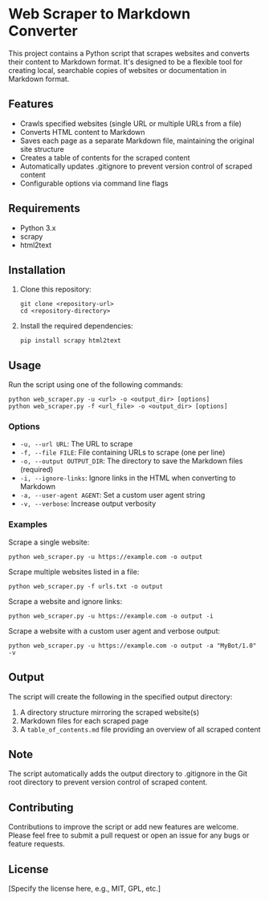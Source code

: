# Web Scraper to Markdown Converter

This project contains a Python script that scrapes websites and converts their content to Markdown format. It's designed to be a flexible tool for creating local, searchable copies of websites or documentation in Markdown format.

## Features

- Crawls specified websites (single URL or multiple URLs from a file)
- Converts HTML content to Markdown
- Saves each page as a separate Markdown file, maintaining the original site structure
- Creates a table of contents for the scraped content
- Automatically updates .gitignore to prevent version control of scraped content
- Configurable options via command line flags

## Requirements

- Python 3.x
- scrapy
- html2text

## Installation

1. Clone this repository:
   ```
   git clone <repository-url>
   cd <repository-directory>
   ```

2. Install the required dependencies:
   ```
   pip install scrapy html2text
   ```

## Usage

Run the script using one of the following commands:

```
python web_scraper.py -u <url> -o <output_dir> [options]
python web_scraper.py -f <url_file> -o <output_dir> [options]
```

### Options

- `-u, --url URL`: The URL to scrape
- `-f, --file FILE`: File containing URLs to scrape (one per line)
- `-o, --output OUTPUT_DIR`: The directory to save the Markdown files (required)
- `-i, --ignore-links`: Ignore links in the HTML when converting to Markdown
- `-a, --user-agent AGENT`: Set a custom user agent string
- `-v, --verbose`: Increase output verbosity

### Examples

Scrape a single website:
```
python web_scraper.py -u https://example.com -o output
```

Scrape multiple websites listed in a file:
```
python web_scraper.py -f urls.txt -o output
```

Scrape a website and ignore links:
```
python web_scraper.py -u https://example.com -o output -i
```

Scrape a website with a custom user agent and verbose output:
```
python web_scraper.py -u https://example.com -o output -a "MyBot/1.0" -v
```

## Output

The script will create the following in the specified output directory:

1. A directory structure mirroring the scraped website(s)
2. Markdown files for each scraped page
3. A `table_of_contents.md` file providing an overview of all scraped content

## Note

The script automatically adds the output directory to .gitignore in the Git root directory to prevent version control of scraped content.

## Contributing

Contributions to improve the script or add new features are welcome. Please feel free to submit a pull request or open an issue for any bugs or feature requests.

## License

[Specify the license here, e.g., MIT, GPL, etc.]
